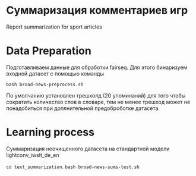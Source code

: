 # Суммаризация комментариев игр
Report summarization for sport articles

# Data Preparation
Подготавливаем данные для обработки fairseq. Для этого бинаризуем входной датасет с помощью команды

``bash broad-news-preprocess.sh``

По умолчанию установлен трешхолд (20 упоминаний) для того чтобы сократить количество слов в словаре, тем не менее трешход может не понадобиться при доплнительной предоброботке датасета.

# Learning process
Суммаризация неочищенного датасета на стандартной модели lightconv_iwslt_de_en

``cd text_summarization``. 
``bash broad-news-sums-test.sh``
